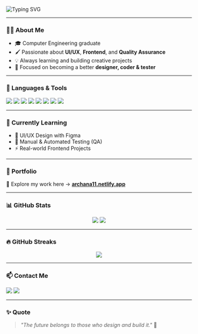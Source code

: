 <!-- Banner -->
<img src="https://readme-typing-svg.demolab.com?font=Fira+Code&size=26&pause=1000&color=F75C7E&center=true&vCenter=true&width=1000&lines=Hi+%F0%9F%91%8B%2C+I'm+Archana+Bhattarai!;UI%2FUX+Designer+%7C+Frontend+Developer+%7C+QA+Enthusiast" alt="Typing SVG" />

---

### 👩‍💻 About Me

- 🎓 Computer Engineering graduate  
- 🖌️ Passionate about **UI/UX**, **Frontend**, and **Quality Assurance**
- 💡 Always learning and building creative projects
- 🎯 Focused on becoming a better **designer, coder & tester**

---

### 🚀 Languages & Tools

<p align="left">
  <img src="https://img.shields.io/badge/Figma-F24E1E?style=for-the-badge&logo=figma&logoColor=white" />
  <img src="https://img.shields.io/badge/HTML5-E34F26?style=for-the-badge&logo=html5&logoColor=white" />
  <img src="https://img.shields.io/badge/CSS3-1572B6?style=for-the-badge&logo=css3&logoColor=white" />
  <img src="https://img.shields.io/badge/JavaScript-F7DF1E?style=for-the-badge&logo=javascript&logoColor=black" />
  <img src="https://img.shields.io/badge/Python-3776AB?style=for-the-badge&logo=python&logoColor=white" />
  <img src="https://img.shields.io/badge/Rust-000000?style=for-the-badge&logo=rust&logoColor=white" />
  <img src="https://img.shields.io/badge/Node.js-339933?style=for-the-badge&logo=node.js&logoColor=white" />
  <img src="https://img.shields.io/badge/VS%20Code-007ACC?style=for-the-badge&logo=visual-studio-code&logoColor=white" />
</p>

---

### 🌱 Currently Learning

- 🎨 UI/UX Design with Figma  
- 🧪 Manual & Automated Testing (QA)  
- ⚡ Real-world Frontend Projects

---

### 📌 Portfolio

🎨 Explore my work here → [**archana11.netlify.app**](https://archana11.netlify.app/)

---

### 📊 GitHub Stats

<p align="center">
  <img src="https://github-readme-stats.vercel.app/api?username=bhattaraiarchana&show_icons=true&theme=tokyonight" />
  <img src="https://github-readme-stats.vercel.app/api/top-langs/?username=bhattaraiarchana&layout=compact&theme=tokyonight" />
</p>

---

### 🔥 GitHub Streaks

<p align="center">
  <img src="https://github-readme-streak-stats.herokuapp.com/?user=bhattaraiarchana&theme=tokyonight&cache_bust=1" />
</p>

---

### 📫 Contact Me

<p>
  <a href="mailto:your-email@gmail.com"><img src="https://img.shields.io/badge/-Gmail-D14836?style=for-the-badge&logo=gmail&logoColor=white"/></a>
  <a href="https://www.linkedin.com/in/archana-bhattarai-b2b3581b0/"><img src="https://img.shields.io/badge/-LinkedIn-blue?style=for-the-badge&logo=Linkedin&logoColor=white"/></a>
</p>

---

### ✨ Quote

> _"The future belongs to those who design and build it."_ 💫
